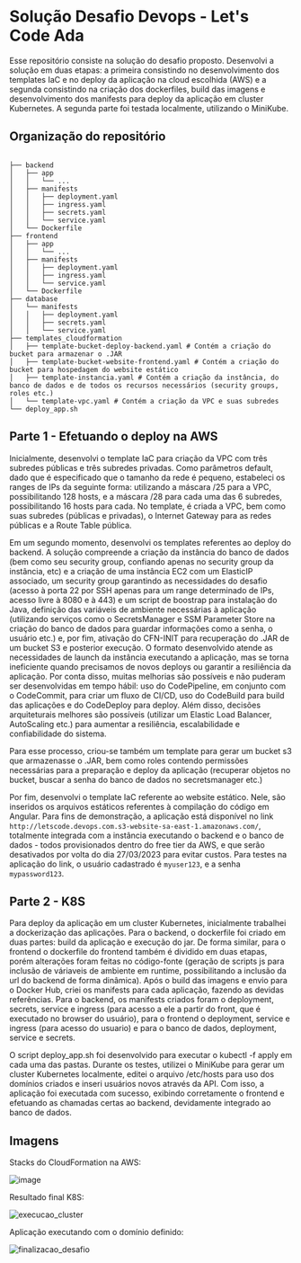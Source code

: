 # Solução Desafio Devops - Let's Code Ada

Esse repositório consiste na solução do desafio proposto.
Desenvolvi a solução em duas etapas: a primeira consistindo no desenvolvimento dos templates IaC e no deploy da aplicação na cloud escolhida (AWS) e a segunda consistindo na criação dos dockerfiles, build das imagens e desenvolvimento dos manifests para deploy da aplicação em cluster Kubernetes. A segunda parte foi testada localmente, utilizando o MiniKube.

## Organização do repositório

```

├── backend
│   ├── app
│   │   └── ...
│   ├── manifests
│   │   ├── deployment.yaml
│   │   ├── ingress.yaml
│   │   ├── secrets.yaml
│   │   └── service.yaml
│   └── Dockerfile
├── frontend
│   ├── app
│   │   └── ...
│   ├── manifests
│   │   ├── deployment.yaml
│   │   ├── ingress.yaml
│   │   └── service.yaml
│   └── Dockerfile
├── database
│   └── manifests
│   │   ├── deployment.yaml
│   │   ├── secrets.yaml
│   │   └── service.yaml
├── templates_cloudformation
│   ├── template-bucket-deploy-backend.yaml # Contém a criação do bucket para armazenar o .JAR
│   ├── template-bucket-website-frontend.yaml # Contém a criação do bucket para hospedagem do website estático
│   ├── template-instancia.yaml # Contém a criação da instância, do banco de dados e de todos os recursos necessários (security groups, roles etc.)
│   └── template-vpc.yaml # Contém a criação da VPC e suas subredes
└── deploy_app.sh

```

## Parte 1 - Efetuando o deploy na AWS

Inicialmente, desenvolvi o template IaC para criação da VPC com três subredes públicas e três subredes privadas. Como parâmetros default, dado que é especificado que o tamanho da rede é pequeno, estabeleci os ranges de IPs da seguinte forma: utilizando a máscara /25 para a VPC, possibilitando 128 hosts, e a máscara /28 para cada uma das 6 subredes, possibilitando 16 hosts para cada. No template, é criada a VPC, bem como suas subredes (públicas e privadas), o Internet Gateway para as redes públicas e a Route Table pública.

Em um segundo momento, desenvolvi os templates referentes ao deploy do backend. A solução compreende a criação da instância do banco de dados (bem como seu security group, confiando apenas no security group da instância, etc) e a criação de uma instância EC2 com um ElasticIP associado, um security group garantindo as necessidades do desafio (acesso à porta 22 por SSH apenas para um range determinado de IPs, acesso livre à 8080 e à 443) e um script de boostrap para instalação do Java, definição das variáveis de ambiente necessárias à aplicação (utilizando serviços como o SecretsManager e SSM Parameter Store na criação do banco de dados para guardar informações como a senha, o usuário etc.) e, por fim, ativação do CFN-INIT para recuperação do .JAR de um bucket S3 e posterior execução. 
O formato desenvolvido atende as necessidades de launch da instância executando a aplicação, mas se torna ineficiente quando precisamos de novos deploys ou garantir a resiliência da aplicação. Por conta disso, muitas melhorias são possíveis e não puderam ser desenvolvidas em tempo hábil: uso do CodePipeline, em conjunto com o CodeCommit, para criar um fluxo de CI/CD, uso do CodeBuild para build das aplicações e do CodeDeploy para deploy. Além disso, decisões arquiteturais melhores são possíveis (utilizar um Elastic Load Balancer, AutoScaling etc.) para aumentar a resiliência, escalabilidade e confiabilidade do sistema.

Para esse processo, criou-se também um template para gerar um bucket s3 que armazenasse o .JAR, bem como roles contendo permissões necessárias para a preparação e deploy da aplicação (recuperar objetos no bucket, buscar a senha do banco de dados no secretsmanager etc.)

Por fim, desenvolvi o template IaC referente ao website estático. Nele, são inseridos os arquivos estáticos referentes à compilação do código em Angular. Para fins de demonstração, a aplicação está disponível no link `http://letscode.devops.com.s3-website-sa-east-1.amazonaws.com/`, totalmente integrada com a instância executando o backend e o banco de dados - todos provisionados dentro do free tier da AWS, e que serão desativados por volta do dia 27/03/2023 para evitar custos.
Para testes na aplicação do link, o usuário cadastrado é `myuser123`, e a senha `mypassword123`.

## Parte 2 - K8S

Para deploy da aplicação em um cluster Kubernetes, inicialmente trabalhei a dockerização das aplicações. Para o backend, o dockerfile foi criado em duas partes: build da aplicação e execução do jar. De forma similar, para o frontend o dockerfile do frontend também é dividido em duas etapas, porém alterações foram feitas no código-fonte (geração de scripts js para inclusão de váriaveis de ambiente em runtime, possibilitando a inclusão da url do backend de forma dinâmica). Após o build das imagens e envio para o Docker Hub, criei os manifests para cada aplicação, fazendo as devidas referências. Para o backend, os manifests criados foram o deployment, secrets, service e ingress (para acesso a ele a partir do front, que é executado no browser do usuário), para o frontend o deployment, service e ingress (para acesso do usuario) e para o banco de dados, deployment, service e secrets.

O script deploy_app.sh foi desenvolvido para executar o kubectl -f apply em cada uma das pastas. Durante os testes, utilizei o MiniKube para gerar um cluster Kubernetes localmente, editei o arquivo /etc/hosts para uso dos domínios criados e inseri usuários novos através da API. Com isso, a aplicação foi executada com sucesso, exibindo corretamente o frontend e efetuando as chamadas certas ao backend, devidamente integrado ao banco de dados.

## Imagens

Stacks do CloudFormation na AWS:

![image](https://user-images.githubusercontent.com/66225558/227091912-8e7fbcd5-9a7b-4432-8bbc-82472fdbf299.png)


Resultado final K8S:

![execucao_cluster](https://user-images.githubusercontent.com/66225558/227090885-34841315-e647-4883-b9dc-0521e6eb4146.jpeg)


Aplicação executando com o domínio definido:

![finalizacao_desafio](https://user-images.githubusercontent.com/66225558/227090912-ddc59e5c-a6f1-4de0-986d-1ec47d9c9a77.jpeg)


